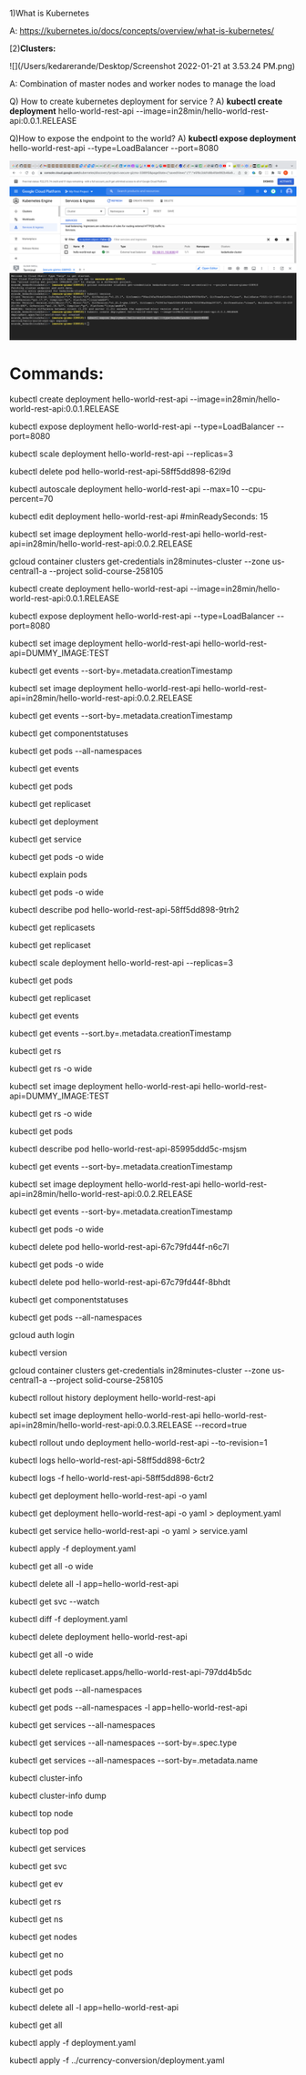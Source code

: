1)What is Kubernetes

A: https://kubernetes.io/docs/concepts/overview/what-is-kubernetes/

[2)**Clusters:**


![](/Users/kedarerande/Desktop/Screenshot 2022-01-21 at 3.53.24 PM.png)

A: Combination of master nodes and worker nodes to manage the load

Q) How to create kubernetes deployment for service ?
A) **kubectl create deployment** hello-world-rest-api --image=in28min/hello-world-rest-api:0.0.1.RELEASE

Q)How to expose the endpoint to the world?
A) **kubectl expose deployment** hello-world-rest-api --type=LoadBalancer --port=8080

![img_3.png](img_3.png)

# **Commands:**


kubectl create deployment hello-world-rest-api --image=in28min/hello-world-rest-api:0.0.1.RELEASE

kubectl expose deployment hello-world-rest-api --type=LoadBalancer --port=8080

kubectl scale deployment hello-world-rest-api --replicas=3

kubectl delete pod hello-world-rest-api-58ff5dd898-62l9d

kubectl autoscale deployment hello-world-rest-api --max=10 --cpu-percent=70

kubectl edit deployment hello-world-rest-api #minReadySeconds: 15

kubectl set image deployment hello-world-rest-api hello-world-rest-api=in28min/hello-world-rest-api:0.0.2.RELEASE

gcloud container clusters get-credentials in28minutes-cluster --zone us-central1-a --project solid-course-258105

kubectl create deployment hello-world-rest-api --image=in28min/hello-world-rest-api:0.0.1.RELEASE

kubectl expose deployment hello-world-rest-api --type=LoadBalancer --port=8080

kubectl set image deployment hello-world-rest-api hello-world-rest-api=DUMMY_IMAGE:TEST

kubectl get events --sort-by=.metadata.creationTimestamp

kubectl set image deployment hello-world-rest-api hello-world-rest-api=in28min/hello-world-rest-api:0.0.2.RELEASE

kubectl get events --sort-by=.metadata.creationTimestamp

kubectl get componentstatuses

kubectl get pods --all-namespaces

kubectl get events

kubectl get pods

kubectl get replicaset

kubectl get deployment

kubectl get service

kubectl get pods -o wide

kubectl explain pods

kubectl get pods -o wide

kubectl describe pod hello-world-rest-api-58ff5dd898-9trh2

kubectl get replicasets

kubectl get replicaset

kubectl scale deployment hello-world-rest-api --replicas=3

kubectl get pods

kubectl get replicaset

kubectl get events

kubectl get events --sort.by=.metadata.creationTimestamp

kubectl get rs

kubectl get rs -o wide

kubectl set image deployment hello-world-rest-api hello-world-rest-api=DUMMY_IMAGE:TEST

kubectl get rs -o wide

kubectl get pods

kubectl describe pod hello-world-rest-api-85995ddd5c-msjsm

kubectl get events --sort-by=.metadata.creationTimestamp

kubectl set image deployment hello-world-rest-api hello-world-rest-api=in28min/hello-world-rest-api:0.0.2.RELEASE

kubectl get events --sort-by=.metadata.creationTimestamp

kubectl get pods -o wide

kubectl delete pod hello-world-rest-api-67c79fd44f-n6c7l

kubectl get pods -o wide

kubectl delete pod hello-world-rest-api-67c79fd44f-8bhdt

kubectl get componentstatuses

kubectl get pods --all-namespaces

gcloud auth login

kubectl version

gcloud container clusters get-credentials in28minutes-cluster --zone us-central1-a --project solid-course-258105

kubectl rollout history deployment hello-world-rest-api

kubectl set image deployment hello-world-rest-api hello-world-rest-api=in28min/hello-world-rest-api:0.0.3.RELEASE --record=true

kubectl rollout undo deployment hello-world-rest-api --to-revision=1

kubectl logs hello-world-rest-api-58ff5dd898-6ctr2

kubectl logs -f hello-world-rest-api-58ff5dd898-6ctr2

kubectl get deployment hello-world-rest-api -o yaml

kubectl get deployment hello-world-rest-api -o yaml > deployment.yaml

kubectl get service hello-world-rest-api -o yaml > service.yaml

kubectl apply -f deployment.yaml

kubectl get all -o wide

kubectl delete all -l app=hello-world-rest-api

kubectl get svc --watch

kubectl diff -f deployment.yaml

kubectl delete deployment hello-world-rest-api

kubectl get all -o wide

kubectl delete replicaset.apps/hello-world-rest-api-797dd4b5dc

kubectl get pods --all-namespaces

kubectl get pods --all-namespaces -l app=hello-world-rest-api

kubectl get services --all-namespaces

kubectl get services --all-namespaces --sort-by=.spec.type

kubectl get services --all-namespaces --sort-by=.metadata.name

kubectl cluster-info

kubectl cluster-info dump

kubectl top node

kubectl top pod

kubectl get services

kubectl get svc

kubectl get ev

kubectl get rs

kubectl get ns

kubectl get nodes

kubectl get no

kubectl get pods

kubectl get po

kubectl delete all -l app=hello-world-rest-api

kubectl get all

kubectl apply -f deployment.yaml

kubectl apply -f ../currency-conversion/deployment.yaml 

